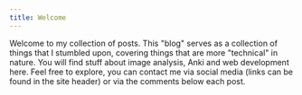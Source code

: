 ```yaml
---
title: Welcome
---
```

Welcome to my collection of posts. This "blog" serves as a collection of things that I stumbled upon, covering things that are more "technical" in nature. You will find stuff about image analysis, Anki and web development here. Feel free to explore, you can contact me via social media (links can be found in the site header) or via the comments below each post.